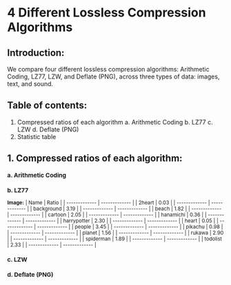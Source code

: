# 4 Different Lossless Compression Algorithms

## Introduction:
We compare four different lossless compression algorithms: Arithmetic Coding, LZ77, LZW, and Deflate (PNG), across three types of data: images, text, and sound.

## Table of contents:
1. Compressed ratios of each algorithm
  a.  Arithmetic Coding
  b.  LZ77
  c.  LZW
  d.  Deflate (PNG)
2.  Statistic table

## 1. Compressed ratios of each algorithm:
<sub> 

### a. Arithmetic Coding



### b. LZ77
  **Image:**
|   Name    |   Ratio     |
|  ------------- | ------------- |
|   2heart  |   0.03  |
|  ------------- | ------------- |
|   background |  3.19   |
|  ------------- | ------------- |
|   beach |   1.82   |
|  ------------- | ------------- |
|   cartoon |   2.05   |
|  ------------- | ------------- |
|   hanamichi |   0.36   |
|  ------------- | ------------- |
|   harrypotter |   2.30   |
|  ------------- | ------------- |
|   heart |   0.05   |
|  ------------- | ------------- |
|   people |  3.45   |
|  ------------- | ------------- |
|   pikachu |   0.98   |
|  ------------- | ------------- |
|   planet |  1.56   |
|  ------------- | ------------- |
|   rukawa |  2.90   |
|  ------------- | ------------- |
|   spiderman |   1.89   |
|  ------------- | ------------- |
|   todolist |  2.33   |
|  ------------- | ------------- |

### c. LZW




### d. Deflate (PNG)

</sub>

